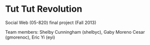 # Tut Tut Revolution
Social Web (05-820) final project (Fall 2013)

Team members: Shelby Cunningham (shelbyc), Gaby Moreno Cesar (gmorenoc), Eric Yi (eyi)


